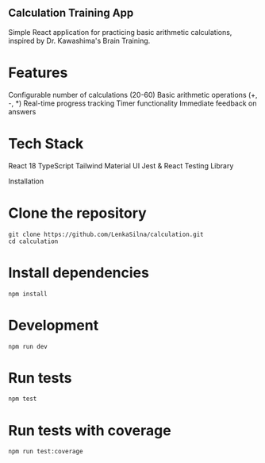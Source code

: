 ## Calculation Training App
Simple React application for practicing basic arithmetic calculations, inspired by Dr. Kawashima's Brain Training.

# Features
Configurable number of calculations (20-60)
Basic arithmetic operations (+, -, \*)
Real-time progress tracking
Timer functionality
Immediate feedback on answers

# Tech Stack
React 18
TypeScript
Tailwind
Material UI
Jest & React Testing Library

Installation

# Clone the repository
```
git clone https://github.com/LenkaSilna/calculation.git
cd calculation
```

# Install dependencies
```
npm install
```

# Development
```
npm run dev
```

# Run tests
```
npm test
```

# Run tests with coverage
```
npm run test:coverage
```
